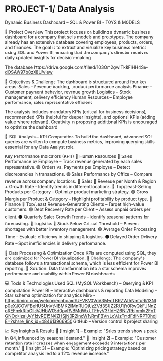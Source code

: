 # PROJECT-1/ Data Analysis
Dynamic Business Dashboard – SQL & Power BI - TOYS & MODELS

📌 Project Overview
This project focuses on building a dynamic business dashboard for a company that sells models and prototypes. The company already has an extensive database covering employees, products, orders, and finances. The goal is to extract and visualize key business metrics using SQL and Power BI, ensuring that the company's director receives daily updated insights for decision-making

The database https://drive.google.com/file/d/103Qm2gwiTkRFlHH4Sn-dOSAW97b8zX8U/view

🎯 Objectives & Challenge
The dashboard is structured around four key areas:
Sales – Revenue tracking, product performance analysis
Finance – Customer payment behavior, revenue growth
Logistics – Stock management, delivery efficiency
Human Resources – Employee performance, sales representative efficienc

The analysis includes mandatory KPIs (critical for business decisions), recommended KPIs (helpful for deeper insights), and optional KPIs (adding value where relevant). Creativity in proposing additional KPIs is encouraged to optimize the dashboard

🔎 SQL Analysis – KPI Computation
To build the dashboard, advanced SQL queries are written to compute business metrics, improving querying skills essential for any Data Analyst role.

Key Performance Indicators (KPIs)
📌 Human Resources
🔴 Sales Performance by Employee – Track revenue generated by each sales representative.
🟢 Orders vs. Payments per Employee – Detect discrepancies in transactions.
🟢 Sales Performance by Office – Compare revenue across company locations.
📌 Sales
🔴 Revenue per Month & Region + Growth Rate – Identify trends in different locations.
🔴 Top/Least-Selling Products per Category – Optimize product marketing strategy.
🟢 Gross Margin per Product & Category – Highlight profitability by product type.
📌 Finance
🔴 Top/Least Revenue-Generating Clients – Target high-value customers.
🟢 Debt Recovery Rate per Client – Assess unpaid orders per client.
⚫ Quarterly Sales Growth Trends – Identify seasonal patterns for forecasting.
📌 Logistics
🔴 Stock Below Critical Threshold – Prevent shortages with better inventory management.
🟢 Average Order Processing Time – Evaluate efficiency in shipping & logistics.
⚫ Delayed Order Delivery Rate – Spot inefficiencies in delivery performance.

🚀 Data Processing & Optimization
Once KPIs are computed using SQL, they are optimized for Power BI visualization.
📌 Challenge: The company's database follows a transactional schema, which is less efficient for Power BI reporting.
📌 Solution: Data transformation into a star schema improves performance and usability within Power BI dashboards.

💻 Tools & Technologies Used
 SQL (MySQL Workbench) – Querying & KPI computation
 Power BI – Interactive dashboards & reporting
 Data Modeling – Star schema optimization for analytics
 Miro - https://miro.com/welcomeonboard/UEVKV0VoV3MvcTBRZWt5NmtuRk13Nlp0eXJCOVFBeHU5UnVtNlBMK2llMnRUQjUzZVd3SUZ2RU1jY0RwQkFUNnZoREFnekRibGlldVJHbW05d0pvRVBMdWxUTFhyV3FIdHZ6NlVRblpmM2FpTGNOdklzalJyY1dyRE15NXZHSjN0R2lncW1vRmFBVnlLcVJzTmdFdlNRPT0hdjE=?share_link_id=484613966950
 GitHub – Version control & project sharing


📈 Key Insights & Results
🔹 [Insight 1] – Example: "Sales trends show a peak in Q4, influenced by seasonal demand."
🔹 [Insight 2] – Example: "Customer retention rate increases when engagement exceeds 3 interactions per month."
🔹 [Insight 3] – Example: "Optimizing pricing strategy based on competitor analysis led to a 12% revenue increase."
